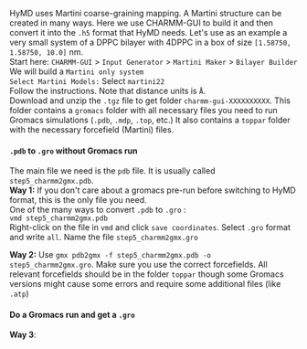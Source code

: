 HyMD uses Martini coarse-graining mapping. A Martini structure can be created in many ways. Here we use CHARMM-GUI to build it and then convert it into the `.h5` format that HyMD needs.
Let's use as an example a very small system of a DPPC bilayer with 4DPPC in a box of size `[1.58750, 1.58750, 10.0]` nm.  
Start here: `CHARMM-GUI` > `Input Generator` > `Martini Maker` > `Bilayer Builder`  
We will build a `Martini only system`  
`Select Martini Models:` Select `martini22`  
Follow the instructions. Note that distance units is `Å`.  
Download and unzip the `.tgz` file to get folder `charmm-gui-XXXXXXXXXX`. This folder contains a `gromacs` folder with all necessary files you need to run Gromacs simulations (`.pdb`, `.mdp`, `.top`, etc.) It also contains a `toppar` folder with the necessary forcefield (Martini) files.

#### `.pdb` to `.gro` without Gromacs run
The main file we need is the `pdb` file. It is usually called `step5_charmm2gmx.pdb`.  
__Way 1:__ If you don't care about a gromacs pre-run before switching to HyMD format, this is the only file you need.  
One of the many ways to convert `.pdb` to `.gro` :  
`vmd step5_charmm2gmx.pdb`  
Right-click on the file in `vmd` and click `save coordinates`. Select `.gro` format and write `all`.
Name the file `step5_charmm2gmx.gro`

__Way 2:__ Use `gmx pdb2gmx -f step5_charmm2gmx.pdb -o step5_charmm2gmx.gro`. Make sure you use the correct forcefields. All relevant forcefields should be in the folder `toppar` though some Gromacs versions might cause some errors and require some additional files (like `.atp`)

#### Do a Gromacs run and get a `.gro`
__Way 3__:
